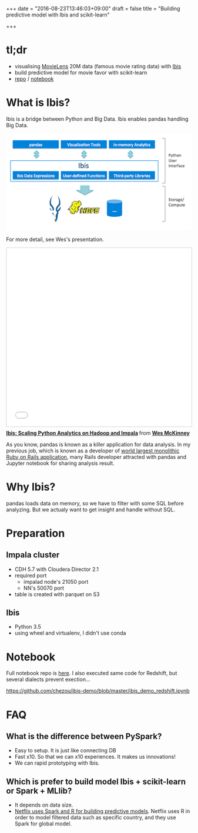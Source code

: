 +++
date = "2016-08-23T13:46:03+09:00"
draft = false
title = "Building predictive model with Ibis and scikit-learn"

+++

# tl;dr
- visualising [MovieLens](http://grouplens.org/datasets/movielens/) 20M data (famous movie rating data) with [Ibis](http://www.ibis-project.org/)
- build predictive model for movie favor with scikit-learn
- [repo](https://github.com/chezou/ibis-demo) / [notebook](https://github.com/chezou/ibis-demo/blob/master/ibis_demo_en.ipynb)

# What is Ibis?

Ibis is a bridge between Python and Big Data. Ibis enables pandas handling Big Data.

![](/blog/ibis-overview1.png)

For more detail, see Wes's presentation.

<iframe src="//www.slideshare.net/slideshow/embed_code/key/MGvd2c7LUgy9et" width="595" height="485" frameborder="0" marginwidth="0" marginheight="0" scrolling="no" style="border:1px solid #CCC; border-width:1px; margin-bottom:5px; max-width: 100%;" allowfullscreen> </iframe> <div style="margin-bottom:5px"> <strong> <a href="//www.slideshare.net/wesm/ibis-scaling-python-analytics-on-hadoop-and-impala" title="Ibis: Scaling Python Analytics on Hadoop and Impala" target="_blank">Ibis: Scaling Python Analytics on Hadoop and Impala</a> </strong> from <strong><a href="//www.slideshare.net/wesm" target="_blank">Wes McKinney</a></strong> </div>


As you know, pandas is known as a killer application for data analysis. In my previous job, which is known as a developer of [world largest monolithic Ruby on Rails application](https://speakerdeck.com/a_matsuda/the-recipe-for-the-worlds-largest-rails-monolith), many Rails developer attracted with pandas and Jupyter notebook for sharing analysis result.

# Why Ibis?

pandas loads data on memory, so we have to filter with some SQL before analyzing. But we actualy want to get insight and handle without SQL.

# Preparation

## Impala cluster

* CDH 5.7 with Cloudera Director 2.1
* required port
  * impalad node's 21050 port
  * NN's 50070 port
* table is created with parquet on S3

## Ibis
* Python 3.5
* using wheel and virtualenv, I didn't use conda

# Notebook


<script src="https://gist.github.com/chezou/90950ab7a17df6d8dda972752787a246.js"></script>

Full notebook repo is [here](https://github.com/chezou/ibis-demo/).
I also executed same code for Redshift, but several dialects prevent exection...

https://github.com/chezou/ibis-demo/blob/master/ibis_demo_redshift.ipynb

# FAQ

## What is the difference between PySpark?
- Easy to setup. It is just like connecting DB
- Fast x10. So that we can x10 experiences. It makes us innovations!
- We can rapid prototyping with Ibis.

## Which is prefer to build model Ibis + scikit-learn or Spark + MLlib?
- It depends on data size.
- [Netflix uses Spark and R for building predictive models](https://www.infoq.com/news/2016/07/meson-framework-netflix). Netflix uses R in order to model filtered data such as specific country, and they use Spark for global model.